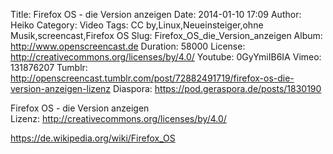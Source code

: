 Title: Firefox OS - die Version anzeigen
Date: 2014-01-10 17:09
Author: Heiko
Category: Video
Tags: CC by,Linux,Neueinsteiger,ohne Musik,screencast,Firefox OS
Slug: Firefox_OS_die_Version_anzeigen
Album: http://www.openscreencast.de
Duration: 58000
License: http://creativecommons.org/licenses/by/4.0/
Youtube: 0GyYmiIB6IA
Vimeo: 131876207
Tumblr: http://openscreencast.tumblr.com/post/72882491719/firefox-os-die-version-anzeigen-lizenz
Diaspora: https://pod.geraspora.de/posts/1830190

Firefox OS - die Version anzeigen  
Lizenz: <http://creativecommons.org/licenses/by/4.0/>  
  
<https://de.wikipedia.org/wiki/Firefox_OS>

